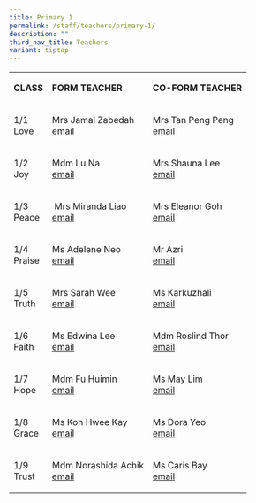 ```yaml
---
title: Primary 1
permalink: /staff/teachers/primary-1/
description: ""
third_nav_title: Teachers
variant: tiptap
---
```

<table style="minWidth: 75px">
<colgroup>
<col>
<col>
<col>
</colgroup>
<tbody>
<tr>
<td rowspan="1" colspan="1">
<p><strong>CLASS</strong>
</p>
</td>
<td rowspan="1" colspan="1">
<p><strong>FORM TEACHER</strong>
</p>
</td>
<td rowspan="1" colspan="1">
<p><strong>CO-FORM TEACHER</strong>
</p>
</td>
</tr>
<tr>
<td rowspan="1" colspan="1">
<p>1/1
<br>Love</p>
</td>
<td rowspan="1" colspan="1">
<p>Mrs Jamal Zabedah
<br><a href="mailto:zabedah_hamit@schools.gov.sg" rel="noopener noreferrer nofollow" target="_blank">email</a>
</p>
</td>
<td rowspan="1" colspan="1">
<p>Mrs Tan Peng Peng
<br><a href="mailto:tan_peng_peng@schools.gov.sg" rel="noopener noreferrer nofollow" target="_blank">email</a>
</p>
</td>
</tr>
<tr>
<td rowspan="1" colspan="1">
<p>1/2
<br>Joy</p>
</td>
<td rowspan="1" colspan="1">
<p>Mdm Lu Na
<br><a href="mailto:lu_na@schools.gov.sg" rel="noopener noreferrer nofollow" target="_blank">email</a>
</p>
</td>
<td rowspan="1" colspan="1">
<p>Mrs Shauna Lee
<br><a href="mailto:liew_soh_yee_shauna@schools.gov.sg" rel="noopener noreferrer nofollow" target="_blank">email</a>
</p>
</td>
</tr>
<tr>
<td rowspan="1" colspan="1">
<p>1/3
<br>Peace</p>
</td>
<td rowspan="1" colspan="1">
<p>&nbsp;Mrs Miranda Liao
<br><a href="mailto:miranda_lai_lijing@schools.gov.sg" rel="noopener noreferrer nofollow" target="_blank">email</a>
</p>
</td>
<td rowspan="1" colspan="1">
<p>Mrs Eleanor Goh
<br><a href="mailto:eleanor_goh@schools.gov.sg" rel="noopener noreferrer nofollow" target="_blank">email</a>
</p>
</td>
</tr>
<tr>
<td rowspan="1" colspan="1">
<p>1/4
<br>Praise</p>
</td>
<td rowspan="1" colspan="1">
<p>Ms Adelene Neo
<br><a href="mailto:neo_ying_adelene@schools.gov.sg" rel="noopener noreferrer nofollow" target="_blank">email</a>
</p>
</td>
<td rowspan="1" colspan="1">
<p>Mr Azri
<br><a href="mailto:ahmad_azri_shamsulbahri@schools.gov.sg" rel="noopener noreferrer nofollow" target="_blank">email</a>
</p>
</td>
</tr>
<tr>
<td rowspan="1" colspan="1">
<p>1/5
<br>Truth</p>
</td>
<td rowspan="1" colspan="1">
<p>Mrs Sarah Wee
<br><a href="mailto:wong_siew_yin_sarah@schools.gov.sg" rel="noopener noreferrer nofollow" target="_blank">email</a>
</p>
</td>
<td rowspan="1" colspan="1">
<p>Ms Karkuzhali
<br><a href="mailto:narayanasamy_karkuzhali@schools.gov.sg" rel="noopener noreferrer nofollow" target="_blank">email</a>
</p>
</td>
</tr>
<tr>
<td rowspan="1" colspan="1">
<p>1/6
<br>Faith</p>
</td>
<td rowspan="1" colspan="1">
<p>Ms Edwina Lee
<br><a href="mailto:lee_xin_ting_edwina@schools.gov.sg" rel="noopener noreferrer nofollow" target="_blank">email</a>
</p>
</td>
<td rowspan="1" colspan="1">
<p>Mdm Roslind Thor
<br><a href="mailto:thor_soh_chin@schools.gov.sg" rel="noopener noreferrer nofollow" target="_blank">email</a>
</p>
</td>
</tr>
<tr>
<td rowspan="1" colspan="1">
<p>1/7
<br>Hope</p>
</td>
<td rowspan="1" colspan="1">
<p>Mdm Fu Huimin
<br><a href="mailto:fu_huimin@schools.gov.sg" rel="noopener noreferrer nofollow" target="_blank">email</a>
</p>
</td>
<td rowspan="1" colspan="1">
<p>Ms May Lim
<br><a href="mailto:lim_wan_yee_a@schools.gov.sg)" rel="noopener noreferrer nofollow" target="_blank">email</a>
</p>
</td>
</tr>
<tr>
<td rowspan="1" colspan="1">
<p>1/8
<br>Grace</p>
</td>
<td rowspan="1" colspan="1">
<p>Ms Koh Hwee Kay
<br><a href="mailto:koh_hwee_kay@schools.gov.sg" rel="noopener noreferrer nofollow" target="_blank">email</a>
</p>
</td>
<td rowspan="1" colspan="1">
<p>Ms Dora Yeo
<br><a href="mailto:dora_yeo_shi_hui@schools.gov.sg" rel="noopener noreferrer nofollow" target="_blank">email</a>
</p>
</td>
</tr>
<tr>
<td rowspan="1" colspan="1">
<p>1/9
<br>Trust</p>
</td>
<td rowspan="1" colspan="1">
<p>Mdm Norashida Achik
<br><a href="mailto:norashida_achik@schools.gov.sg" rel="noopener noreferrer nofollow" target="_blank">email</a>
</p>
</td>
<td rowspan="1" colspan="1">
<p>Ms Caris Bay
<br><a href="mailto:caris_bay_tze_wei@schools.gov.sg" rel="noopener noreferrer nofollow" target="_blank">email</a>
</p>
</td>
</tr>
</tbody>
</table>
<p></p>